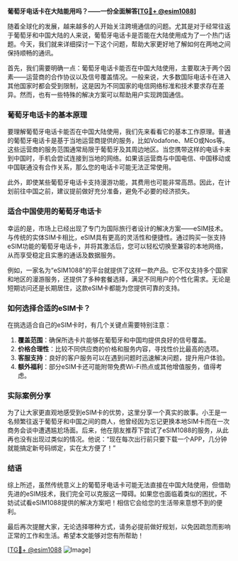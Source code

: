 **葡萄牙电话卡在大陆能用吗？——一份全面解答[[TG💪+ @esim1088](https://t.me/s/esim1088)]**

随着全球化的发展，越来越多的人开始关注跨境通信的问题。尤其是对于经常往返于葡萄牙和中国大陆的人来说，葡萄牙电话卡是否能在大陆使用成为了一个热门话题。今天，我们就来详细探讨一下这个问题，帮助大家更好地了解如何在两地之间保持顺畅的通讯。

首先，我们需要明确一点：葡萄牙电话卡能否在中国大陆使用，主要取决于两个因素——运营商的合作协议以及信号覆盖情况。一般来说，大多数国际电话卡在进入其他国家时都会受到限制，这是因为不同国家的电信网络标准和技术要求存在差异。然而，也有一些特殊的解决方案可以帮助用户实现跨国通信。

### 葡萄牙电话卡的基本原理

要理解葡萄牙电话卡能否在中国大陆使用，我们先来看看它的基本工作原理。普通的葡萄牙电话卡是基于当地运营商提供的服务，比如Vodafone、MEO或Nos等。这些运营商的服务范围通常局限于葡萄牙及其周边地区。当您携带这样的电话卡来到中国时，手机会尝试连接到当地的网络。如果该运营商与中国电信、中国移动或中国联通没有合作关系，那么您的电话卡可能无法正常使用。

此外，即使某些葡萄牙电话卡支持漫游功能，其费用也可能非常高昂。因此，在计划前往中国之前，建议提前做好充分准备，避免不必要的经济损失。

### 适合中国使用的葡萄牙电话卡

幸运的是，市场上已经出现了专门为国际旅行者设计的解决方案——eSIM技术。与传统的实体SIM卡相比，eSIM具有更高的灵活性和便捷性。通过购买一张支持eSIM功能的葡萄牙电话卡，并将其激活后，您可以轻松切换至兼容的本地网络，从而享受稳定且实惠的通话及数据服务。

例如，一家名为“eSIM1088”的平台就提供了这样一款产品。它不仅支持多个国家和地区的漫游服务，还提供了多种套餐选择，满足不同用户的个性化需求。无论是短期访问还是长期居住，这款eSIM卡都能为您提供可靠的支持。

### 如何选择合适的eSIM卡？

在挑选适合自己的eSIM卡时，有几个关键点需要特别注意：

1. **覆盖范围**：确保所选卡片能够在葡萄牙和中国均提供良好的信号覆盖。
2. **价格合理性**：比较不同供应商的价格和服务内容，寻找性价比最高的选项。
3. **客服支持**：良好的客户服务可以在遇到问题时迅速解决问题，提升用户体验。
4. **额外福利**：部分eSIM卡还可能附带免费Wi-Fi热点或其他增值服务，值得考虑。

### 实际案例分享

为了让大家更直观地感受到eSIM卡的优势，这里分享一个真实的故事。小王是一名频繁往返于葡萄牙和中国之间的商人，他曾经因为忘记更换本地SIM卡而在一次商务会谈中遭遇尴尬场面。后来，他在朋友推荐下尝试了eSIM1088的服务，从此再也没有出现过类似的情况。他说：“现在每次出行前只要下载一个APP，几分钟就能搞定新号码绑定，实在太方便了！”

### 结语

综上所述，虽然传统意义上的葡萄牙电话卡可能无法直接在中国大陆使用，但借助先进的eSIM技术，我们完全可以克服这一障碍。如果您也面临着类似的困扰，不妨试试看eSIM1088提供的解决方案吧！相信它会给您的生活带来意想不到的便利。

最后再次提醒大家，无论选择哪种方式，请务必提前做好规划，以免因疏忽而影响正常的工作和生活。希望本文能够对您有所帮助！

[[TG💪+ @esim1088](https://t.me/s/esim1088) ![Image](https://i.postimg.cc/4NQfJmqS/Snipaste-2025-05-13-00-14-12.png)]